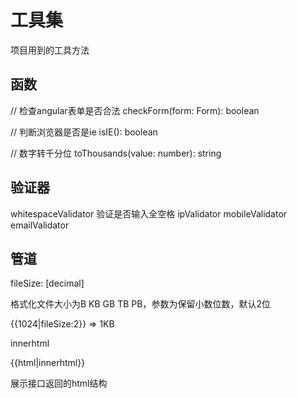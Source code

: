 # 工具集

项目用到的工具方法

## 函数

// 检查angular表单是否合法
checkForm(form: Form): boolean

// 判断浏览器是否是ie
isIE(): boolean

// 数字转千分位
toThousands(value: number): string

## 验证器

whitespaceValidator 验证是否输入全空格
ipValidator
mobileValidator
emailValidator

## 管道
fileSize: [decimal]

格式化文件大小为B KB GB TB PB，参数为保留小数位数，默认2位

{{1024|fileSize:2}}  => 1KB

innerhtml

{{html|innerhtml}}

展示接口返回的html结构